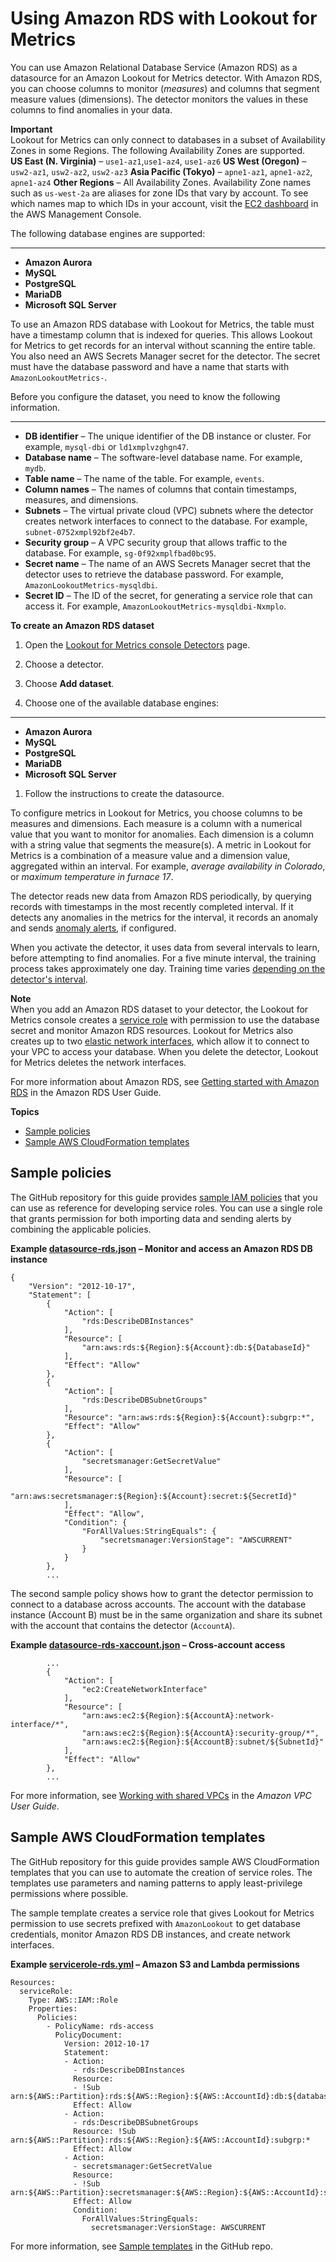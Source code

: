 # Using Amazon RDS with Lookout for Metrics<a name="services-rds"></a>

You can use Amazon Relational Database Service \(Amazon RDS\) as a datasource for an Amazon Lookout for Metrics detector\. With Amazon RDS, you can choose columns to monitor \(*measures*\) and columns that segment measure values \(dimensions\)\. The detector monitors the values in these columns to find anomalies in your data\.

**Important**  
Lookout for Metrics can only connect to databases in a subset of Availability Zones in some Regions\. The following Availability Zones are supported\.  
**US East \(N\. Virginia\)** – `use1-az1`,`use1-az4`, `use1-az6`
**US West \(Oregon\)** – `usw2-az1`, `usw2-az2`, `usw2-az3`
**Asia Pacific \(Tokyo\)** – `apne1-az1`, `apne1-az2`, `apne1-az4`
**Other Regions** – All Availability Zones\.
Availability Zone names such as `us-west-2a` are aliases for zone IDs that vary by account\. To see which names map to which IDs in your account, visit the [EC2 dashboard](https://console.aws.amazon.com/ec2) in the AWS Management Console\.

The following database engines are supported:

****
+ **Amazon Aurora**
+ **MySQL**
+ **PostgreSQL**
+ **MariaDB**
+ **Microsoft SQL Server**

To use an Amazon RDS database with Lookout for Metrics, the table must have a timestamp column that is indexed for queries\. This allows Lookout for Metrics to get records for an interval without scanning the entire table\. You also need an AWS Secrets Manager secret for the detector\. The secret must have the database password and have a name that starts with `AmazonLookoutMetrics-`\.

Before you configure the dataset, you need to know the following information\.

****
+ **DB identifier** – The unique identifier of the DB instance or cluster\. For example, `mysql-dbi` or `ld1xmplvzghgn47`\.
+ **Database name** – The software\-level database name\. For example, `mydb`\.
+ **Table name** – The name of the table\. For example, `events`\.
+ **Column names** – The names of columns that contain timestamps, measures, and dimensions\.
+ **Subnets** – The virtual private cloud \(VPC\) subnets where the detector creates network interfaces to connect to the database\. For example, `subnet-0752xmpl92bf2e4b7`\.
+ **Security group** – A VPC security group that allows traffic to the database\. For example, `sg-0f92xmplfbad0bc95`\.
+ **Secret name** – The name of an AWS Secrets Manager secret that the detector uses to retrieve the database password\. For example, `AmazonLookoutMetrics-mysqldbi`\.
+ **Secret ID** – The ID of the secret, for generating a service role that can access it\. For example, `AmazonLookoutMetrics-mysqldbi-Nxmplo`\.

**To create an Amazon RDS dataset**

1. Open the [Lookout for Metrics console Detectors](https://console.aws.amazon.com//lookoutmetrics/home#detectors) page\.

1. Choose a detector\.

1. Choose **Add dataset**\.

1. Choose one of the available database engines:

****
   + **Amazon Aurora**
   + **MySQL**
   + **PostgreSQL**
   + **MariaDB**
   + **Microsoft SQL Server**

1. Follow the instructions to create the datasource\.

To configure metrics in Lookout for Metrics, you choose columns to be measures and dimensions\. Each measure is a column with a numerical value that you want to monitor for anomalies\. Each dimension is a column with a string value that segments the measure\(s\)\. A metric in Lookout for Metrics is a combination of a measure value and a dimension value, aggregated within an interval\. For example, *average availability in Colorado*, or *maximum temperature in furnace 17*\.

The detector reads new data from Amazon RDS periodically, by querying records with timestamps in the most recently completed interval\. If it detects any anomalies in the metrics for the interval, it records an anomaly and sends [anomaly alerts](detectors-alerts.md), if configured\.

When you activate the detector, it uses data from several intervals to learn, before attempting to find anomalies\. For a five minute interval, the training process takes approximately one day\. Training time varies [depending on the detector's interval](gettingstarted-quotas.md#gettingstarted-quotas-coldstart)\.

**Note**  
When you add an Amazon RDS dataset to your detector, the Lookout for Metrics console creates a [service role](permissions-service.md) with permission to use the database secret and monitor Amazon RDS resources\. Lookout for Metrics also creates up to two [elastic network interfaces](https://docs.aws.amazon.com/vpc/latest/userguide/VPC_ElasticNetworkInterfaces.html), which allow it to connect to your VPC to access your database\. When you delete the detector, Lookout for Metrics deletes the network interfaces\.

For more information about Amazon RDS, see [Getting started with Amazon RDS](https://docs.aws.amazon.com/AmazonRDS/latest/UserGuide/CHAP_GettingStarted.html) in the Amazon RDS User Guide\.

**Topics**
+ [Sample policies](#services-rds-samplepolicies)
+ [Sample AWS CloudFormation templates](#services-rds-sampletemplates)

## Sample policies<a name="services-rds-samplepolicies"></a>

The GitHub repository for this guide provides [sample IAM policies](https://github.com/awsdocs/amazon-lookoutmetrics-developer-guide/blob/main/sample-policies) that you can use as reference for developing service roles\. You can use a single role that grants permission for both importing data and sending alerts by combining the applicable policies\.

**Example [datasource\-rds\.json](https://github.com/awsdocs/amazon-lookoutmetrics-developer-guide/blob/main/sample-policies/datasource-rds.json) – Monitor and access an Amazon RDS DB instance**  

```
{
    "Version": "2012-10-17",
    "Statement": [
        {
            "Action": [
                "rds:DescribeDBInstances"
            ],
            "Resource": [
                "arn:aws:rds:${Region}:${Account}:db:${DatabaseId}"
            ],
            "Effect": "Allow"
        },
        {
            "Action": [
                "rds:DescribeDBSubnetGroups"
            ],
            "Resource": "arn:aws:rds:${Region}:${Account}:subgrp:*",
            "Effect": "Allow"
        },
        {
            "Action": [
                "secretsmanager:GetSecretValue"
            ],
            "Resource": [
                "arn:aws:secretsmanager:${Region}:${Account}:secret:${SecretId}"
            ],
            "Effect": "Allow",
            "Condition": {
                "ForAllValues:StringEquals": {
                    "secretsmanager:VersionStage": "AWSCURRENT"
                }
            }
        },
        ...
```

The second sample policy shows how to grant the detector permission to connect to a database across accounts\. The account with the database instance \(Account B\) must be in the same organization and share its subnet with the account that contains the detector \(`AccountA`\)\.

**Example [datasource\-rds\-xaccount\.json](https://github.com/awsdocs/amazon-lookoutmetrics-developer-guide/blob/main/sample-policies/datasource-rds-xaccount.json) – Cross\-account access**  

```
        ...
        {
            "Action": [
                "ec2:CreateNetworkInterface"
            ],
            "Resource": [
                "arn:aws:ec2:${Region}:${AccountA}:network-interface/*",
                "arn:aws:ec2:${Region}:${AccountA}:security-group/*",
                "arn:aws:ec2:${Region}:${AccountB}:subnet/${SubnetId}"
            ],
            "Effect": "Allow"
        },
        ...
```

For more information, see [Working with shared VPCs](https://docs.aws.amazon.com/vpc/latest/userguide/vpc-sharing.html) in the *Amazon VPC User Guide*\.

## Sample AWS CloudFormation templates<a name="services-rds-sampletemplates"></a>

The GitHub repository for this guide provides sample AWS CloudFormation templates that you can use to automate the creation of service roles\. The templates use parameters and naming patterns to apply least\-privilege permissions where possible\.

The sample template creates a service role that gives Lookout for Metrics permission to use secrets prefixed with `AmazonLookout` to get database credentials, monitor Amazon RDS DB instances, and create network interfaces\.

**Example [servicerole\-rds\.yml](https://github.com/awsdocs/amazon-lookoutmetrics-developer-guide/blob/main/sample-templates/servicerole-rds.yml) – Amazon S3 and Lambda permissions**  

```
Resources:
  serviceRole:
    Type: AWS::IAM::Role
    Properties:
      Policies:
        - PolicyName: rds-access
          PolicyDocument:
            Version: 2012-10-17
            Statement:
            - Action:
              - rds:DescribeDBInstances
              Resource:
              - !Sub arn:${AWS::Partition}:rds:${AWS::Region}:${AWS::AccountId}:db:${databaseId}
              Effect: Allow
            - Action:
              - rds:DescribeDBSubnetGroups
              Resource: !Sub arn:${AWS::Partition}:rds:${AWS::Region}:${AWS::AccountId}:subgrp:*
              Effect: Allow
            - Action:
              - secretsmanager:GetSecretValue
              Resource:
              - !Sub arn:${AWS::Partition}:secretsmanager:${AWS::Region}:${AWS::AccountId}:secret:${secretId}
              Effect: Allow
              Condition:
                ForAllValues:StringEquals:
                  secretsmanager:VersionStage: AWSCURRENT
```

For more information, see [Sample templates](https://github.com/awsdocs/amazon-lookoutmetrics-developer-guide/blob/main/sample-templates) in the GitHub repo\.
